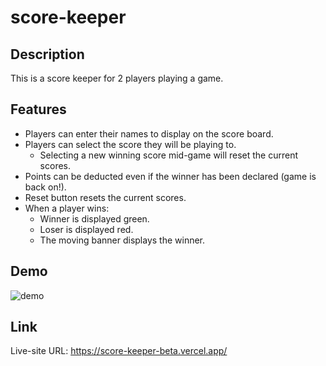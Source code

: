 # score-keeper

## Description
This is a score keeper for 2 players playing a game.

## Features
   - Players can enter their names to display on the score board.
   - Players can select the score they will be playing to.
     - Selecting a new winning score mid-game will reset the current scores.
   - Points can be deducted even if the winner has been declared (game is back on!).
   - Reset button resets the current scores.
   - When a player wins:
     - Winner is displayed green.
     - Loser is displayed red.
     - The moving banner displays the winner.

## Demo
![demo](score-keeper-demo.gif)

## Link
Live-site URL: https://score-keeper-beta.vercel.app/
